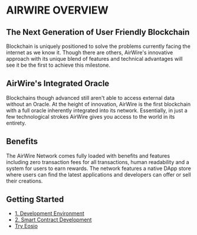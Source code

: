 # AIRWIRE OVERVIEW

## The Next Generation of User Friendly Blockchain

Blockchain is uniquely positioned to solve the problems currently facing the internet as we know it. Though there are others, AirWire's innovative approach with its unique blend of features and technical advantages will see it be the first to achieve this milestone.

## AirWire's Integrated Oracle

Blockchains though advanced still aren't able to access external data without an Oracle. At the height of innovation, AirWire is the first blockchain with a full oracle inherently integrated into its network. Essentially, in just a few technological strokes AirWire gives you access to the world in its entirety.

## Benefits

The AirWire Network comes fully loaded with benefits and features including zero transaction fees for all transactions, human readability and a system for users to earn rewards. The network features a native DApp store where users can find the latest applications and developers can offer or sell their creations.

## Getting Started 

* [1. Development Environment](/docs/how_eosio_works/getting_started_with_eosio/1._development_environment/1.1_prerequisites.md)
* [2. Smart Contract Development](/docs/how_eosio_works/getting_started_with_eosio/2._smart_contract_development/2.1_hello_world_contract.md)
* [Try Eosio](/docs/how_eosio_works/getting_started_with_eosio/try_EOSIO.md)
